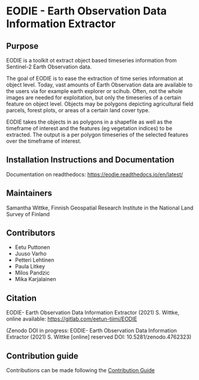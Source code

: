 # EODIE - Earth Observation Data Information Extractor 

## Purpose 

EODIE is a toolkit ot extract object based timeseries information from Sentinel-2 Earth Observation data.

The goal of EODIE is to ease the extraction of time series information at object level. Today, vast amounts of 
Earth Observation data are available to the users via for example earth explorer or scihub. Often, not the whole images 
are needed for exploitation, but only the timeseries of a certain feature on object level. Objects may be polygons depicting 
agricultural field parcels, forest plots, or areas of a certain land cover type.

EODIE takes the objects in as polygons in a shapefile as well as the timeframe of interest and the features (eg vegetation indices) 
to be extracted. The output is a per polygon timeseries of the selected features over the timeframe of interest.

## Installation Instructions and Documentation

Documentation on readthedocs: https://eodie.readthedocs.io/en/latest/

## Maintainers 

Samantha Wittke, Finnish Geospatial Research Institute in the National Land Survey of Finland

## Contributors

* Eetu Puttonen
* Juuso Varho
* Petteri Lehtinen
* Paula Litkey
* Milos Pandzic
* Mika Karjalainen

## Citation 

EODIE- Earth Observation Data Information Extractor (2021) S. Wittke, online available: https://gitlab.com/eetun-tiimi/EODIE

(Zenodo DOI in progress:
EODIE- Earth Observation Data Information Extractor (2021) S. Wittke [online] reserved DOI: 10.5281/zenodo.4762323)

## Contribution guide 

Contributions can be made following the [Contribution Guide](http://www.contribution-guide.org/) 


